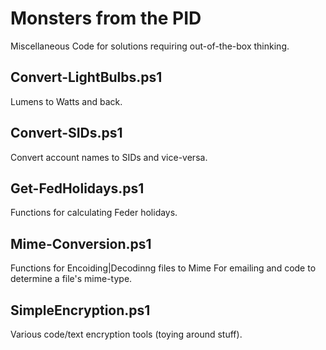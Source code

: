# Monsters from the PID
Miscellaneous Code for solutions requiring out-of-the-box thinking.

## Convert-LightBulbs.ps1
Lumens to Watts and back.

## Convert-SIDs.ps1
Convert account names to SIDs and vice-versa.

## Get-FedHolidays.ps1
Functions for calculating Feder holidays. 

## Mime-Conversion.ps1
Functions for Encoiding|Decodinng files to Mime For emailing and code to determine a file's mime-type.

## SimpleEncryption.ps1
Various code/text encryption tools (toying around stuff).
